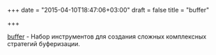 +++
date = "2015-04-10T18:47:06+03:00"
draft = false
title = "buffer"

+++

<p><a href="https://github.com/djherbis/buffer">buffer</a>&nbsp;- Набор инструментов для создания сложных комплексных стратегий буферизации.</p>

